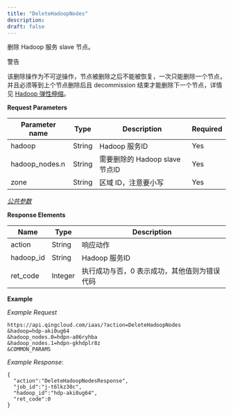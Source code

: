 ```yaml
---
title: "DeleteHadoopNodes"
description: 
draft: false
---
```




删除 Hadoop 服务 slave 节点。

警告

该删除操作为不可逆操作，节点被删除之后不能被恢复，一次只能删除一个节点，并且必须等到上个节点删除后且 decommission 结束才能删除下一个节点，详情见 [Hadoop 弹性伸缩](https://docs.qingcloud.com/product/big_data/hadoop.html#id6)。

**Request Parameters**

| Parameter name | Type | Description | Required |
| --- | --- | --- | --- |
| hadoop | String | Hadoop 服务ID | Yes |
| hadoop_nodes.n | String | 需要删除的 Hadoop slave 节点ID | Yes |
| zone | String | 区域 ID，注意要小写 | Yes |

[_公共参数_](../../../parameters)

**Response Elements**

| Name | Type | Description |
| --- | --- | --- |
| action | String | 响应动作 |
| hadoop_id | String | Hadoop 服务ID |
| ret_code | Integer | 执行成功与否，0 表示成功，其他值则为错误代码 |

**Example**

_Example Request_

```
https://api.qingcloud.com/iaas/?action=DeleteHadoopNodes
&hadoop=hdp-aki0ug64
&hadoop_nodes.0=hdpn-a06ryhba
&hadoop_nodes.1=hdpn-gkhdplr8z
&COMMON_PARAMS
```

_Example Response_:

```
{
  "action":"DeleteHadoopNodesResponse",
  "job_id":"j-t6lkz30c",
  "hadoop_id":"hdp-aki0ug64",
  "ret_code":0
}
```

